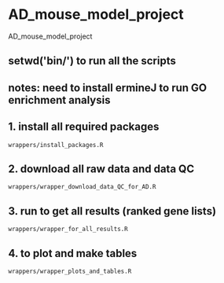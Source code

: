 # AD_mouse_model_project
AD_mouse_model_project

## setwd('bin/') to run all the scripts

## notes: need to install ermineJ to run GO enrichment analysis

## 1. install all required packages
`wrappers/install_packages.R`

## 2. download all raw data and data QC
`wrappers/wrapper_download_data_QC_for_AD.R`

## 3. run to get all results (ranked gene lists)
`wrappers/wrapper_for_all_results.R`

## 4. to plot and make tables
`wrappers/wrapper_plots_and_tables.R`

